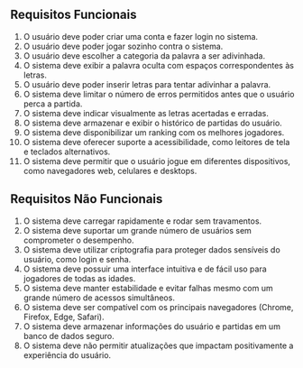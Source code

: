 ## Requisitos Funcionais
1. O usuário deve poder criar uma conta e fazer login no sistema.
2. O usuário deve poder jogar sozinho contra o sistema.
3. O usuário deve escolher a categoria da palavra a ser adivinhada.
4. O sistema deve exibir a palavra oculta com espaços correspondentes às letras.
5. O usuário deve poder inserir letras para tentar adivinhar a palavra.
6. O sistema deve limitar o número de erros permitidos antes que o usuário perca a partida.
7. O sistema deve indicar visualmente as letras acertadas e erradas.
8. O sistema deve armazenar e exibir o histórico de partidas do usuário.
9. O sistema deve disponibilizar um ranking com os melhores jogadores.
10. O sistema deve oferecer suporte a acessibilidade, como leitores de tela e teclados alternativos.
11. O sistema deve permitir que o usuário jogue em diferentes dispositivos, como navegadores web, celulares e desktops.

## Requisitos Não Funcionais
1. O sistema deve carregar rapidamente e rodar sem travamentos.
2. O sistema deve suportar um grande número de usuários sem comprometer o desempenho.
3. O sistema deve utilizar criptografia para proteger dados sensíveis do usuário, como login e senha.
4. O sistema deve possuir uma interface intuitiva e de fácil uso para jogadores de todas as idades.
5. O sistema deve manter estabilidade e evitar falhas mesmo com um grande número de acessos simultâneos.
6. O sistema deve ser compatível com os principais navegadores (Chrome, Firefox, Edge, Safari).
7. O sistema deve armazenar informações do usuário e partidas em um banco de dados seguro.
8. O sistema deve não permitir atualizações que impactam positivamente a experiência do usuário.